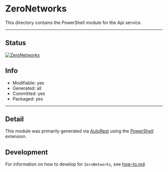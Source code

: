 <!-- region Generated -->
# ZeroNetworks
This directory contains the PowerShell module for the Api service.

---
## Status
[![ZeroNetworks](https://img.shields.io/powershellgallery/v/ZeroNetworks.svg?style=flat-square&label=ZeroNetworks "ZeroNetworks")](https://www.powershellgallery.com/packages/ZeroNetworks/)

## Info
- Modifiable: yes
- Generated: all
- Committed: yes
- Packaged: yes

---
## Detail
This module was primarily generated via [AutoRest](https://github.com/Azure/autorest) using the [PowerShell](https://github.com/Azure/autorest.powershell) extension.

## Development
For information on how to develop for `ZeroNetworks`, see [how-to.md](how-to.md).
<!-- endregion -->
